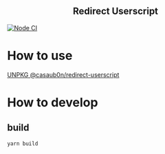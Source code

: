 <h2 align="center">Redirect Userscript</h2>

[![Node CI](https://github.com/casaub0n/redirect-userscript/workflows/Node%20CI/badge.svg)](https://github.com/casaub0n/redirect-userscript/actions/runs/185214832)

# How to use
[UNPKG @casaub0n/redirect-userscript](https://unpkg.com/@casaub0n%2Fredirect-userscript)

# How to develop
## build
```console
yarn build
```
